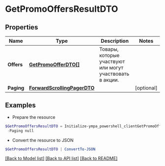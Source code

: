 # GetPromoOffersResultDTO
## Properties

Name | Type | Description | Notes
------------ | ------------- | ------------- | -------------
**Offers** | [**GetPromoOfferDTO[]**](GetPromoOfferDTO.md) | Товары, которые участвуют или могут участвовать в акции. | 
**Paging** | [**ForwardScrollingPagerDTO**](ForwardScrollingPagerDTO.md) |  | [optional] 

## Examples

- Prepare the resource
```powershell
$GetPromoOffersResultDTO = Initialize-ympa_powershell_clientGetPromoOffersResultDTO  -Offers null `
 -Paging null
```

- Convert the resource to JSON
```powershell
$GetPromoOffersResultDTO | ConvertTo-JSON
```

[[Back to Model list]](../README.md#documentation-for-models) [[Back to API list]](../README.md#documentation-for-api-endpoints) [[Back to README]](../README.md)


